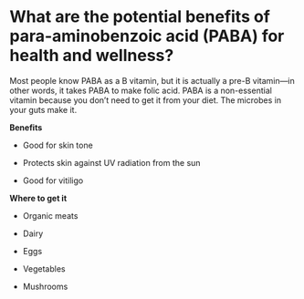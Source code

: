 # What are the potential benefits of para-aminobenzoic acid (PABA) for health and wellness?

Most people know PABA as a B vitamin, but it is actually a pre-B vitamin—in other words, it takes PABA to make folic acid. PABA is a non-essential vitamin because you don’t need to get it from your diet. The microbes in your guts make it.

**Benefits**

- Good for skin tone

- Protects skin against UV radiation from the sun

- Good for vitiligo

**Where to get it**

- Organic meats

- Dairy

- Eggs

- Vegetables

- Mushrooms